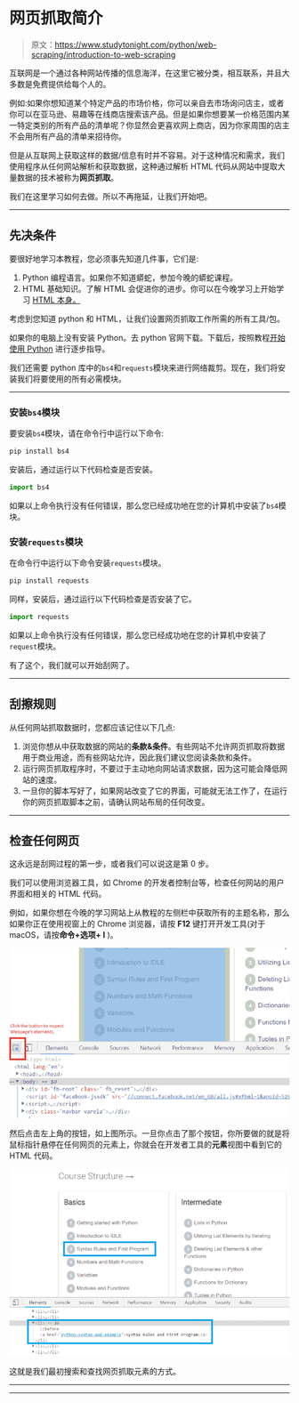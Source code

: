 # 网页抓取简介

> 原文：<https://www.studytonight.com/python/web-scraping/introduction-to-web-scraping>

互联网是一个通过各种网站传播的信息海洋，在这里它被分类，相互联系，并且大多数是免费提供给每个人的。

例如:如果你想知道某个特定产品的市场价格，你可以亲自去市场询问店主，或者你可以在亚马逊、易趣等在线商店搜索该产品。但是如果你想要某一价格范围内某一特定类别的所有产品的清单呢？你显然会更喜欢网上商店，因为你家周围的店主不会用所有产品的清单来招待你。

但是从互联网上获取这样的数据/信息有时并不容易。对于这种情况和需求，我们使用程序从任何网站解析和获取数据，这种通过解析 HTML 代码从网站中提取大量数据的技术被称为**网页抓取**。

我们在这里学习如何去做。所以不再拖延，让我们开始吧。

* * *

## 先决条件

要很好地学习本教程，您必须事先知道几件事，它们是:

1.  Python 编程语言。如果你不知道蟒蛇，参加今晚的蟒蛇课程。
2.  HTML 基础知识。了解 HTML 会促进你的进步。你可以在今晚学习上开始学习 [HTML 本身。](https://www.studytonight.com/code/html/)

考虑到您知道 python 和 HTML，让我们设置网页抓取工作所需的所有工具/包。

如果你的电脑上没有安装 Python。去 python 官网下载。下载后，按照教程[开始使用 Python](/python/getting-started-with-python) 进行逐步指导。

我们还需要 python 库中的`bs4`和`requests`模块来进行网络裁剪。现在，我们将安装我们将要使用的所有必需模块。

* * *

### 安装`bs4`模块

要安装`bs4`模块，请在命令行中运行以下命令:

```py
pip install bs4
```

安装后，通过运行以下代码检查是否安装。

```py
import bs4
```

如果以上命令执行没有任何错误，那么您已经成功地在您的计算机中安装了`bs4`模块。

### 安装`requests`模块

在命令行中运行以下命令安装`requests`模块。

```py
pip install requests
```

同样，安装后，通过运行以下代码检查是否安装了它。

```py
import requests
```

如果以上命令执行没有任何错误，那么您已经成功地在您的计算机中安装了`request`模块。

有了这个，我们就可以开始刮网了。

* * *

## 刮擦规则

从任何网站抓取数据时，您都应该记住以下几点:

1.  浏览你想从中获取数据的网站的**条款&条件**。有些网站不允许网页抓取将数据用于商业用途，而有些网站允许，因此我们建议您阅读条款和条件。
2.  运行网页抓取程序时，不要过于主动地向网站请求数据，因为这可能会降低网站的速度。
3.  一旦你的脚本写好了，如果网站改变了它的界面，可能就无法工作了，在运行你的网页抓取脚本之前，请确认网站布局的任何改变。

* * *

## 检查任何网页

这永远是刮网过程的第一步，或者我们可以说这是第 0 步。

我们可以使用浏览器工具，如 Chrome 的开发者控制台等，检查任何网站的用户界面和相关的 HTML 代码。

例如，如果你想在今晚的学习网站上从教程的左侧栏中获取所有的主题名称，那么如果你正在使用视窗上的 Chrome 浏览器，请按 **F12** 键打开开发工具(对于 macOS，请按**命令+选项+ I** )。

![Inspect element for web scraping](img/fdbf8ce70b19ef6ab4f80f83e09736bc.png)

然后点击左上角的按钮，如上图所示。一旦你点击了那个按钮，你所要做的就是将鼠标指针悬停在任何网页的元素上，你就会在开发者工具的**元素**视图中看到它的 HTML 代码。

![Inspect element for web scraping](img/9119cbff8e30ca23c15b9d2eb9cfd395.png)

这就是我们最初搜索和查找网页抓取元素的方式。

* * *

* * *